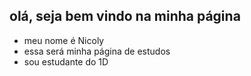 ## olá, seja bem vindo na minha página

- meu nome é Nicoly
- essa será minha página de estudos
- sou estudante do 1D



